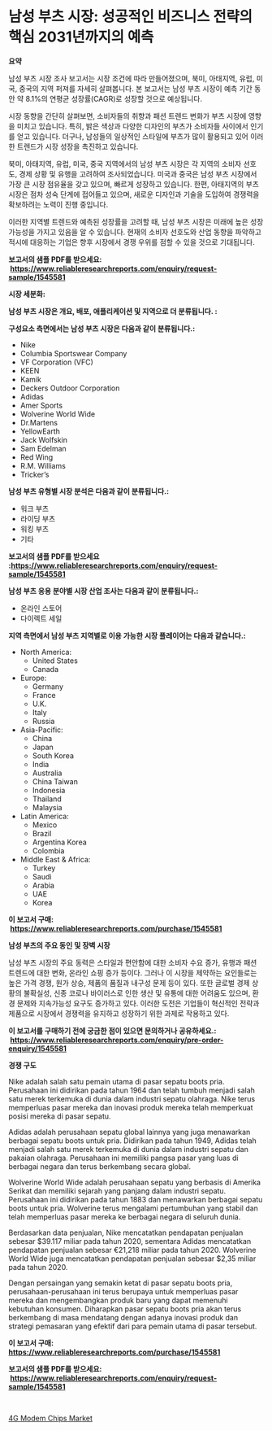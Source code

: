 <p><h1>남성 부츠 시장: 성공적인 비즈니스 전략의 핵심 2031년까지의 예측</h1></p><p><strong>요약</strong></p>
<p><p>남성 부츠 시장 조사 보고서는 시장 조건에 따라 만들어졌으며, 북미, 아태지역, 유럽, 미국, 중국의 지역 퍼져를 자세히 살펴봅니다. 본 보고서는 남성 부츠 시장이 예측 기간 동안 약 8.1%의 연평균 성장률(CAGR)로 성장할 것으로 예상됩니다. </p><p>시장 동향을 간단히 살펴보면, 소비자들의 취향과 패션 트렌드 변화가 부츠 시장에 영향을 미치고 있습니다. 특히, 밝은 색상과 다양한 디자인의 부츠가 소비자들 사이에서 인기를 얻고 있습니다. 더구나, 남성들의 일상적인 스타일에 부츠가 많이 활용되고 있어 이러한 트렌드가 시장 성장을 촉진하고 있습니다.</p><p>북미, 아태지역, 유럽, 미국, 중국 지역에서의 남성 부츠 시장은 각 지역의 소비자 선호도, 경제 상황 및 유행을 고려하여 조사되었습니다. 미국과 중국은 남성 부츠 시장에서 가장 큰 시장 점유율을 갖고 있으며, 빠르게 성장하고 있습니다. 한편, 아태지역의 부츠 시장은 점차 성숙 단계에 접어들고 있으며, 새로운 디자인과 기술을 도입하여 경쟁력을 확보하려는 노력이 진행 중입니다.</p><p>이러한 지역별 트렌드와 예측된 성장률을 고려할 때, 남성 부츠 시장은 미래에 높은 성장 가능성을 가지고 있음을 알 수 있습니다. 현재의 소비자 선호도와 산업 동향을 파악하고 적시에 대응하는 기업은 향후 시장에서 경쟁 우위를 점할 수 있을 것으로 기대됩니다.</p></p>
<p><strong>보고서의 샘플 PDF를 받으세요: &nbsp;<a href="https://www.reliableresearchreports.com/enquiry/request-sample/1545581">https://www.reliableresearchreports.com/enquiry/request-sample/1545581</a></strong></p>
<p><strong>시장 세분화:</strong></p>
<p><strong> 남성 부츠 시장은 개요, 배포, 애플리케이션 및 지역으로 더 분류됩니다. :</strong></p>
<p><strong>구성요소 측면에서는 남성 부츠 시장은 다음과 같이 분류됩니다.:</strong></p>
<p><ul><li>Nike</li><li>Columbia Sportswear Company</li><li>VF Corporation (VFC)</li><li>KEEN</li><li>Kamik</li><li>Deckers Outdoor Corporation</li><li>Adidas</li><li>Amer Sports</li><li>Wolverine World Wide</li><li>Dr.Martens</li><li>YellowEarth</li><li>Jack Wolfskin</li><li>Sam Edelman</li><li>Red Wing</li><li>R.M. Williams</li><li>Tricker’s</li></ul></p>
<p><strong> 남성 부츠 유형별 시장 분석은 다음과 같이 분류됩니다.:</strong></p>
<p><ul><li>워크 부츠</li><li>라이딩 부츠</li><li>워킹 부츠</li><li>기타</li></ul></p>
<p><strong>보고서의 샘플 PDF를 받으세요 :<a href="https://www.reliableresearchreports.com/enquiry/request-sample/1545581">https://www.reliableresearchreports.com/enquiry/request-sample/1545581</a></strong></p>
<p><strong> 남성 부츠 응용 분야별 시장 산업 조사는 다음과 같이 분류됩니다.:</strong></p>
<p><ul><li>온라인 스토어</li><li>다이렉트 세일</li></ul></p>
<p><strong>지역 측면에서 남성 부츠 지역별로 이용 가능한 시장 플레이어는 다음과 같습니다.:</strong></p>
<p><ul>
    <li>
        North America:
        <ul>
            <li>United States</li>
            <li>Canada</li>
        </ul>
    </li>
    <li>
        Europe:
        <ul>
            <li>Germany</li>
            <li>France</li>
            <li>U.K.</li>
            <li>Italy</li>
            <li>Russia</li>
        </ul>
    </li>
    <li>
        Asia-Pacific:
        <ul>
            <li>China</li>
            <li>Japan</li>
            <li>South Korea</li>
            <li>India</li>
            <li>Australia</li>
            <li>China Taiwan</li>
            <li>Indonesia</li>
            <li>Thailand</li>
            <li>Malaysia</li>
        </ul>
    </li>
    <li>
        Latin America:
        <ul>
            <li>Mexico</li>
            <li>Brazil</li>
            <li>Argentina Korea</li>
            <li>Colombia</li>
        </ul>
    </li>
    <li>
        Middle East & Africa:
        <ul>
            <li>Turkey</li>
            <li>Saudi</li>
            <li>Arabia</li>
            <li>UAE</li>
            <li>Korea</li>
        </ul>
    </li>
    </ul></p>
<p><strong>이 보고서 구매: &nbsp;<a href="https://www.reliableresearchreports.com/purchase/1545581">https://www.reliableresearchreports.com/purchase/1545581</a></strong></p>
<p><strong>남성 부츠의 주요 동인 및 장벽 시장</strong></p>
<p><p>남성 부츠 시장의 주요 동력은 스타일과 편안함에 대한 소비자 수요 증가, 유행과 패션 트렌드에 대한 변화, 온라인 쇼핑 증가 등이다. 그러나 이 시장을 제약하는 요인들로는 높은 가격 경쟁, 원가 상승, 제품의 품질과 내구성 문제 등이 있다. 또한 글로벌 경제 상황의 불확실성, 신종 코로나 바이러스로 인한 생산 및 유통에 대한 어려움도 있으며, 환경 문제와 지속가능성 요구도 증가하고 있다. 이러한 도전은 기업들이 혁신적인 전략과 제품으로 시장에서 경쟁력을 유지하고 성장하기 위한 과제로 작용하고 있다.</p></p>
<p><strong>이 보고서를 구매하기 전에 궁금한 점이 있으면 문의하거나 공유하세요.: &nbsp;<a href="https://www.reliableresearchreports.com/enquiry/pre-order-enquiry/1545581">https://www.reliableresearchreports.com/enquiry/pre-order-enquiry/1545581</a></strong></p>
<p><strong>경쟁 구도</strong></p>
<p><p>Nike adalah salah satu pemain utama di pasar sepatu boots pria. Perusahaan ini didirikan pada tahun 1964 dan telah tumbuh menjadi salah satu merek terkemuka di dunia dalam industri sepatu olahraga. Nike terus memperluas pasar mereka dan inovasi produk mereka telah memperkuat posisi mereka di pasar sepatu.</p><p>Adidas adalah perusahaan sepatu global lainnya yang juga menawarkan berbagai sepatu boots untuk pria. Didirikan pada tahun 1949, Adidas telah menjadi salah satu merek terkemuka di dunia dalam industri sepatu dan pakaian olahraga. Perusahaan ini memiliki pangsa pasar yang luas di berbagai negara dan terus berkembang secara global.</p><p>Wolverine World Wide adalah perusahaan sepatu yang berbasis di Amerika Serikat dan memiliki sejarah yang panjang dalam industri sepatu. Perusahaan ini didirikan pada tahun 1883 dan menawarkan berbagai sepatu boots untuk pria. Wolverine terus mengalami pertumbuhan yang stabil dan telah memperluas pasar mereka ke berbagai negara di seluruh dunia.</p><p>Berdasarkan data penjualan, Nike mencatatkan pendapatan penjualan sebesar $39.117 miliar pada tahun 2020, sementara Adidas mencatatkan pendapatan penjualan sebesar €21,218 miliar pada tahun 2020. Wolverine World Wide juga mencatatkan pendapatan penjualan sebesar $2,35 miliar pada tahun 2020.</p><p>Dengan persaingan yang semakin ketat di pasar sepatu boots pria, perusahaan-perusahaan ini terus berupaya untuk memperluas pasar mereka dan mengembangkan produk baru yang dapat memenuhi kebutuhan konsumen. Diharapkan pasar sepatu boots pria akan terus berkembang di masa mendatang dengan adanya inovasi produk dan strategi pemasaran yang efektif dari para pemain utama di pasar tersebut.</p></p>
<p><strong>이 보고서 구매: &nbsp; <a href="https://www.reliableresearchreports.com/purchase/1545581">https://www.reliableresearchreports.com/purchase/1545581</a></strong></p>
<p><strong>보고서의 샘플 PDF를 받으세요: &nbsp;<a href="https://www.reliableresearchreports.com/enquiry/request-sample/1545581">https://www.reliableresearchreports.com/enquiry/request-sample/1545581</a></strong><strong></strong></p>
<p>&nbsp;</p>
<p><p><a href="https://github.com/PeterParrish5/Market-Research-Report-List-4/blob/main/4g-modem-chips-market.md">4G Modem Chips Market</a></p></p>